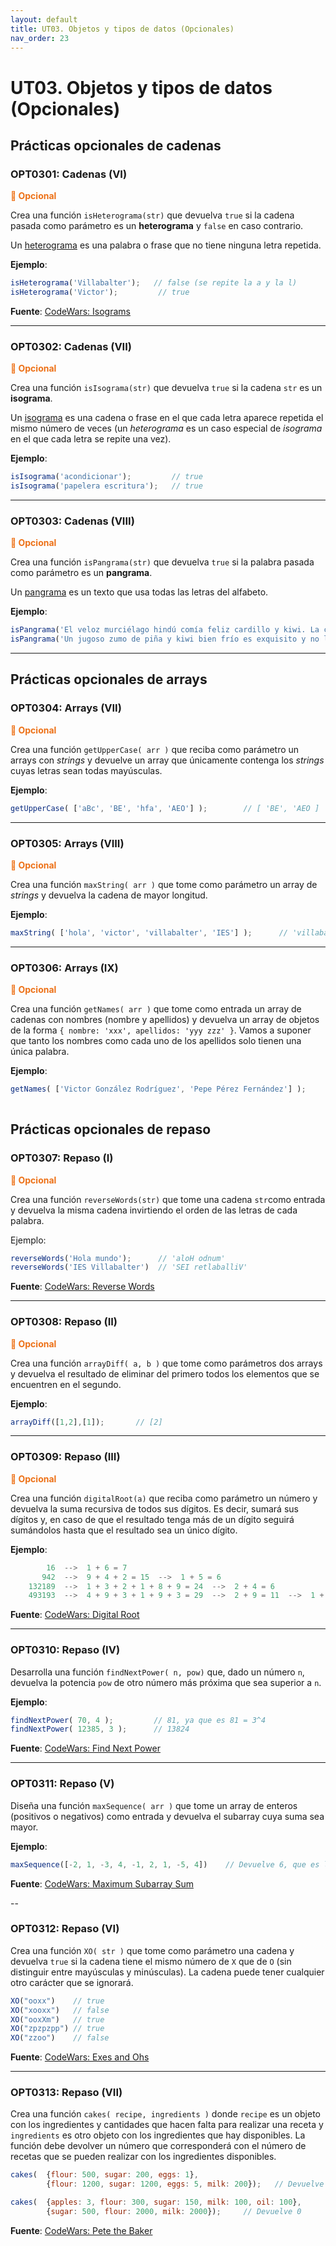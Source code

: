 ```yaml
---
layout: default
title: UT03. Objetos y tipos de datos (Opcionales)
nav_order: 23
---
```


# UT03. Objetos y tipos de datos (Opcionales)


## Prácticas opcionales de cadenas

### OPT0301: Cadenas (VI)

**<span style="color: #ED7117">📣 Opcional</span>**

Crea una función `isHeterograma(str)` que devuelva `true` si la cadena pasada como parámetro es un **heterograma** y `false` en caso contrario. 

Un [heterograma](https://es.wikipedia.org/wiki/Heterograma) es una palabra o frase que no tiene ninguna letra repetida.

**Ejemplo**: 

```javascript
isHeterograma('Villabalter');   // false (se repite la a y la l)
isHeterograma('Victor');         // true
``` 

**Fuente**: [CodeWars: Isograms](https://www.codewars.com/kata/54ba84be607a92aa900000f1)

---

### OPT0302: Cadenas (VII)

**<span style="color: #ED7117">📣 Opcional</span>**

Crea una función `isIsograma(str)` que devuelva `true` si la cadena `str` es un **isograma**. 

Un [isograma](https://es.wikipedia.org/wiki/Heterograma) es una cadena o frase en el que cada letra aparece repetida el mismo número de veces (un *heterograma* es un caso especial de *isograma* en el que cada letra se repite una vez).

**Ejemplo**: 

```javascript
isIsograma('acondicionar');         // true
isIsograma('papelera escritura');   // true
```

---

### OPT0303: Cadenas (VIII)

**<span style="color: #ED7117">📣 Opcional</span>**

Crea una función `isPangrama(str)` que devuelva `true` si la palabra pasada como parámetro es un **pangrama**.

Un [pangrama](https://es.wikipedia.org/wiki/Pangrama) es un texto que usa todas las letras del alfabeto.

**Ejemplo**:

```javascript
isPangrama('El veloz murciélago hindú comía feliz cardillo y kiwi. La cigüeña tocaba el saxofón detrás del palenque de paja.');    // true
isPangrama('Un jugoso zumo de piña y kiwi bien frío es exquisito y no lleva alcohol.');     // true
```

--- 


## Prácticas opcionales de arrays

### OPT0304: Arrays (VII)

**<span style="color: #ED7117">📣 Opcional</span>**

Crea una función `getUpperCase( arr )` que reciba como parámetro un arrays con *strings* y devuelve un array que únicamente contenga los *strings* cuyas letras sean todas mayúsculas.

**Ejemplo**:

```javascript
getUpperCase( ['aBc', 'BE', 'hfa', 'AEO'] );        // [ 'BE', 'AEO ]
```

---

### OPT0305: Arrays (VIII)

**<span style="color: #ED7117">📣 Opcional</span>**

Crea una función `maxString( arr )` que tome como parámetro un array de *strings* y devuelva la cadena de mayor longitud.

**Ejemplo**: 

```javascript
maxString( ['hola', 'victor', 'villabalter', 'IES'] );      // 'villabalter' 
```

---

### OPT0306: Arrays (IX)

**<span style="color: #ED7117">📣 Opcional</span>**

Crea una función `getNames( arr )` que tome como entrada un array de cadenas con nombres (nombre y apellidos) y devuelva un array de objetos de la forma `{ nombre: 'xxx', apellidos: 'yyy zzz' }`. Vamos a suponer que tanto los nombres como cada uno de los apellidos solo tienen una única palabra.

**Ejemplo**:

```javascript
getNames( ['Victor González Rodríguez', 'Pepe Pérez Fernández'] );      // [ { nombre: 'Victor', apellidos: 'González Rodríguez },
                                                                        //   { nombre: 'Pepe', apellidos: 'Pérez Fernández' } ]
```



## Prácticas opcionales de repaso

### OPT0307: Repaso (I)

**<span style="color: #ED7117">📣 Opcional</span>**

Crea una función `reverseWords(str)` que tome una cadena `str`como entrada y devuelva la misma cadena invirtiendo el orden de las letras de cada palabra.

Ejemplo: 

```javascript
reverseWords('Hola mundo');      // 'aloH odnum'
reverseWords('IES Villabalter')  // 'SEI retlaballiV'
```

**Fuente**: [CodeWars: Reverse Words](https://www.codewars.com/kata/5259b20d6021e9e14c0010d4)

---

### OPT0308: Repaso (II)

**<span style="color: #ED7117">📣 Opcional</span>**

Crea una función `arrayDiff( a, b )` que tome como parámetros dos arrays y devuelva el resultado de eliminar del primero todos los elementos que se encuentren en el segundo.

**Ejemplo**:

```javascript
arrayDiff([1,2],[1]);       // [2]
```

---

### OPT0309: Repaso (III)

**<span style="color: #ED7117">📣 Opcional</span>**

Crea una función `digitalRoot(a)` que reciba como parámetro un número y devuelva la suma recursiva de todos sus dígitos. Es decir, sumará sus dígitos y, en caso de que el resultado tenga más de un dígito seguirá sumándolos hasta que el resultado sea un único dígito.

**Ejemplo**:

```javascript
        16  -->  1 + 6 = 7
       942  -->  9 + 4 + 2 = 15  -->  1 + 5 = 6
    132189  -->  1 + 3 + 2 + 1 + 8 + 9 = 24  -->  2 + 4 = 6
    493193  -->  4 + 9 + 3 + 1 + 9 + 3 = 29  -->  2 + 9 = 11  -->  1 + 1 = 2
```

**Fuente**: [CodeWars: Digital Root](https://www.codewars.com/kata/541c8630095125aba6000c00)


---

### OPT0310: Repaso (IV)

Desarrolla una función `findNextPower( n, pow)` que, dado un número `n`, devuelva la potencia `pow` de otro número más próxima que sea superior a `n`.

**Ejemplo**:

```javascript
findNextPower( 70, 4 );         // 81, ya que es 81 = 3^4
findNextPower( 12385, 3 );      // 13824
```

**Fuente**: [CodeWars: Find Next Power](https://www.codewars.com/kata/56ba65c6a15703ac7e002075)

---

### OPT0311: Repaso (V)

Diseña una función `maxSequence( arr )` que tome un array de enteros (positivos o negativos) como entrada y devuelva el subarray cuya suma sea mayor.

**Ejemplo**:

```javascript
maxSequence([-2, 1, -3, 4, -1, 2, 1, -5, 4])    // Devuelve 6, que es la suma del subarray [4, -1, 2, 1]
```

**Fuente**: [CodeWars: Maximum Subarray Sum](https://www.codewars.com/kata/54521e9ec8e60bc4de000d6c)

--

### OPT0312: Repaso (VI)

Crea una función `XO( str )` que tome como parámetro una cadena y devuelva `true` si la cadena tiene el mismo número de `X` que de `O` (sin distinguir entre mayúsculas y minúsculas). La cadena puede tener cualquier otro carácter que se ignorará.

```javascript
XO("ooxx")    // true
XO("xooxx")   // false
XO("ooxXm")   // true
XO("zpzpzpp") // true 
XO("zzoo")    // false
```

**Fuente**: [CodeWars: Exes and Ohs](https://www.codewars.com/kata/55908aad6620c066bc00002a)

--- 

### OPT0313: Repaso (VII)

Crea una función `cakes( recipe, ingredients )` donde `recipe` es un objeto con los ingredientes y cantidades que hacen falta para realizar una receta y `ingredients` es otro objeto con los ingredientes que hay disponibles. La función debe devolver un número que corresponderá con el número de recetas que se pueden realizar con los ingredientes disponibles.

```javascript
cakes(  {flour: 500, sugar: 200, eggs: 1},
        {flour: 1200, sugar: 1200, eggs: 5, milk: 200});   // Devuelve 2

cakes(  {apples: 3, flour: 300, sugar: 150, milk: 100, oil: 100}, 
        {sugar: 500, flour: 2000, milk: 2000});     // Devuelve 0
```

**Fuente**: [CodeWars: Pete the Baker](https://www.codewars.com/kata/525c65e51bf619685c000059)